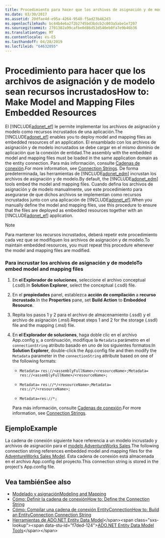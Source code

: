 ```yaml
---
title: Procedimiento para hacer que los archivos de asignación y de modelo sean recursos incrustados
ms.date: 03/30/2017
ms.assetid: 20dfae4d-e95a-4264-9540-f5ad23b462d3
ms.openlocfilehash: bc44b4e6a2f2b2745bd3bdcb2c003a5abe1e7207
ms.sourcegitcommit: 2701302a99cafbe0d86d53d540eb0fa7e9b46b36
ms.translationtype: MT
ms.contentlocale: es-ES
ms.lasthandoff: 04/28/2019
ms.locfileid: "64632055"
---
```

# <a name="how-to-make-model-and-mapping-files-embedded-resources"></a><span data-ttu-id="f7ded-102">Procedimiento para hacer que los archivos de asignación y de modelo sean recursos incrustados</span><span class="sxs-lookup"><span data-stu-id="f7ded-102">How to: Make Model and Mapping Files Embedded Resources</span></span>
<span data-ttu-id="f7ded-103">El [!INCLUDE[adonet_ef](../../../../../includes/adonet-ef-md.md)] le permite implementar los archivos de asignación y modelo como recursos incrustados de una aplicación.</span><span class="sxs-lookup"><span data-stu-id="f7ded-103">The [!INCLUDE[adonet_ef](../../../../../includes/adonet-ef-md.md)] enables you to deploy model and mapping files as embedded resources of an application.</span></span> <span data-ttu-id="f7ded-104">El ensamblado con los archivos de asignación y de modelo incrustados se debe cargar en el mismo dominio de aplicación que la conexión de entidad.</span><span class="sxs-lookup"><span data-stu-id="f7ded-104">The assembly with the embedded model and mapping files must be loaded in the same application domain as the entity connection.</span></span> <span data-ttu-id="f7ded-105">Para más información, consulte [Cadenas de conexión](../../../../../docs/framework/data/adonet/ef/connection-strings.md).</span><span class="sxs-lookup"><span data-stu-id="f7ded-105">For more information, see [Connection Strings](../../../../../docs/framework/data/adonet/ef/connection-strings.md).</span></span> <span data-ttu-id="f7ded-106">De forma predeterminada, las herramientas de [!INCLUDE[adonet_edm](../../../../../includes/adonet-edm-md.md)] incrustan los archivos de asignación y de modelo.</span><span class="sxs-lookup"><span data-stu-id="f7ded-106">By default, the [!INCLUDE[adonet_edm](../../../../../includes/adonet-edm-md.md)] tools embed the model and mapping files.</span></span> <span data-ttu-id="f7ded-107">Cuando defina los archivos de asignación y de modelo manualmente, use este procedimiento para asegurarse de que dichos archivos se implementan como recursos incrustados junto con una aplicación de [!INCLUDE[adonet_ef](../../../../../includes/adonet-ef-md.md)].</span><span class="sxs-lookup"><span data-stu-id="f7ded-107">When you manually define the model and mapping files, use this procedure to ensure that the files are deployed as embedded resources together with an [!INCLUDE[adonet_ef](../../../../../includes/adonet-ef-md.md)] application.</span></span>  
  
> [!NOTE]
>  <span data-ttu-id="f7ded-108">Para mantener los recursos incrustados, deberá repetir este procedimiento cada vez que se modifiquen los archivos de asignación y de modelo.</span><span class="sxs-lookup"><span data-stu-id="f7ded-108">To maintain embedded resources, you must repeat this procedure whenever the model and mapping files are modified.</span></span>  
  
### <a name="to-embed-model-and-mapping-files"></a><span data-ttu-id="f7ded-109">Para incrustar los archivos de asignación y de modelo</span><span class="sxs-lookup"><span data-stu-id="f7ded-109">To embed model and mapping files</span></span>  
  
1. <span data-ttu-id="f7ded-110">En **el Explorador de soluciones**, seleccione el archivo conceptual (.csdl).</span><span class="sxs-lookup"><span data-stu-id="f7ded-110">In **Solution Explorer**, select the conceptual (.csdl) file.</span></span>  
  
2. <span data-ttu-id="f7ded-111">En el **propiedades** panel, establezca **acción de compilación** a **recurso incrustado**.</span><span class="sxs-lookup"><span data-stu-id="f7ded-111">In the **Properties** pane, set **Build Action** to **Embedded Resource**.</span></span>  
  
3. <span data-ttu-id="f7ded-112">Repita los pasos 1 y 2 para el archivo de almacenamiento (.ssdl) y el archivo de asignación (.msl).</span><span class="sxs-lookup"><span data-stu-id="f7ded-112">Repeat steps 1 and 2 for the storage (.ssdl) file and the mapping (.msl) file.</span></span>  
  
4. <span data-ttu-id="f7ded-113">En **el Explorador de soluciones**, haga doble clic en el archivo App.config y, a continuación, modifique la `Metadata` parámetro en el `connectionString` atributo basado en uno de los siguientes formatos:</span><span class="sxs-lookup"><span data-stu-id="f7ded-113">In **Solution Explorer**, double-click the App.config file and then modify the `Metadata` parameter in the `connectionString` attribute based on one of the following formats:</span></span>  
  
    - <span data-ttu-id="f7ded-114">`Metadata=` `res://<assemblyFullName>/<resourceName>;`</span><span class="sxs-lookup"><span data-stu-id="f7ded-114">`Metadata=` `res://<assemblyFullName>/<resourceName>;`</span></span>  
  
    - <span data-ttu-id="f7ded-115">`Metadata=` `res://*/<resourceName>;`</span><span class="sxs-lookup"><span data-stu-id="f7ded-115">`Metadata=` `res://*/<resourceName>;`</span></span>  
  
    - `Metadata=res://*;`  
  
     <span data-ttu-id="f7ded-116">Para más información, consulte [Cadenas de conexión](../../../../../docs/framework/data/adonet/ef/connection-strings.md).</span><span class="sxs-lookup"><span data-stu-id="f7ded-116">For more information, see [Connection Strings](../../../../../docs/framework/data/adonet/ef/connection-strings.md).</span></span>  
  
## <a name="example"></a><span data-ttu-id="f7ded-117">Ejemplo</span><span class="sxs-lookup"><span data-stu-id="f7ded-117">Example</span></span>  
 <span data-ttu-id="f7ded-118">La cadena de conexión siguiente hace referencia a un modelo incrustado y archivos de asignación para el [modelo AdventureWorks Sales](https://github.com/Microsoft/sql-server-samples/releases/tag/adventureworks).</span><span class="sxs-lookup"><span data-stu-id="f7ded-118">The following connection string references embedded model and mapping files for the [AdventureWorks Sales Model](https://github.com/Microsoft/sql-server-samples/releases/tag/adventureworks).</span></span> <span data-ttu-id="f7ded-119">Esta cadena de conexión está almacenada en el archivo App.config del proyecto.</span><span class="sxs-lookup"><span data-stu-id="f7ded-119">This connection string is stored in the project's App.config file.</span></span>  

## <a name="see-also"></a><span data-ttu-id="f7ded-120">Vea también</span><span class="sxs-lookup"><span data-stu-id="f7ded-120">See also</span></span>

- [<span data-ttu-id="f7ded-121">Modelado y asignación</span><span class="sxs-lookup"><span data-stu-id="f7ded-121">Modeling and Mapping</span></span>](../../../../../docs/framework/data/adonet/ef/modeling-and-mapping.md)
- [<span data-ttu-id="f7ded-122">Cómo: Definir la cadena de conexión</span><span class="sxs-lookup"><span data-stu-id="f7ded-122">How to: Define the Connection String</span></span>](../../../../../docs/framework/data/adonet/ef/how-to-define-the-connection-string.md)
- [<span data-ttu-id="f7ded-123">Cómo: Compilar una cadena de conexión EntityConnection</span><span class="sxs-lookup"><span data-stu-id="f7ded-123">How to: Build an EntityConnection Connection String</span></span>](../../../../../docs/framework/data/adonet/ef/how-to-build-an-entityconnection-connection-string.md)
- <span data-ttu-id="f7ded-124">[Herramientas de ADO.NET Entity Data Model](https://docs.microsoft.com/previous-versions/dotnet/netframework-4.0/bb399249(v=vs.100))</span><span class="sxs-lookup"><span data-stu-id="f7ded-124">[ADO.NET Entity Data Model Tools](https://docs.microsoft.com/previous-versions/dotnet/netframework-4.0/bb399249(v=vs.100))</span></span>
